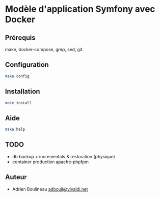 <!-- @file readme.md -->
<!-- @author Adrien Boulineau <adbouli@vivaldi.net> -->


# Modèle d'application Symfony avec Docker

## Prérequis
make, docker-compose, grep, sed, git.

## Configuration
```sh
make config
```

## Installation
```sh
make install
```

## Aide
```sh
make help
```

## TODO
* db backup + incrementals & restoration (physique)
* container production apache-phpfpm

## Auteur
* Adrien Boulineau <adbouli@vivaldi.net>
